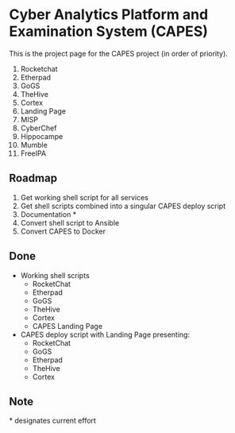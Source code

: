 # Cyber Analytics Platform and Examination System (CAPES)
This is the project page for the CAPES project (in order of priority).

1. Rocketchat
1. Etherpad
1. GoGS
1. TheHive
1. Cortex
1. Landing Page
1. MISP
1. CyberChef
1. Hippocampe
1. Mumble
1. FreeIPA

## Roadmap
1. Get working shell script for all services
1. Get shell scripts combined into a singular CAPES deploy script
1. Documentation *
1. Convert shell script to Ansible
1. Convert CAPES to Docker

## Done
* Working shell scripts
  - RocketChat
  - Etherpad
  - GoGS
  - TheHive
  - Cortex
  - CAPES Landing Page
* CAPES deploy script with Landing Page presenting:
  - RocketChat
  - GoGS
  - Etherpad
  - TheHive
  - Cortex

## Note
\* designates current effort
